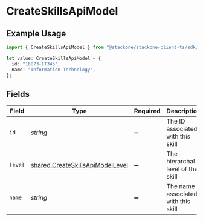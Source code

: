# CreateSkillsApiModel

## Example Usage

```typescript
import { CreateSkillsApiModel } from "@stackone/stackone-client-ts/sdk/models/shared";

let value: CreateSkillsApiModel = {
  id: "16873-IT345",
  name: "Information-Technology",
};
```

## Fields

| Field                                                                                       | Type                                                                                        | Required                                                                                    | Description                                                                                 | Example                                                                                     |
| ------------------------------------------------------------------------------------------- | ------------------------------------------------------------------------------------------- | ------------------------------------------------------------------------------------------- | ------------------------------------------------------------------------------------------- | ------------------------------------------------------------------------------------------- |
| `id`                                                                                        | *string*                                                                                    | :heavy_minus_sign:                                                                          | The ID associated with this skill                                                           | 16873-IT345                                                                                 |
| `level`                                                                                     | [shared.CreateSkillsApiModelLevel](../../../sdk/models/shared/createskillsapimodellevel.md) | :heavy_minus_sign:                                                                          | The hierarchal level of the skill                                                           |                                                                                             |
| `name`                                                                                      | *string*                                                                                    | :heavy_minus_sign:                                                                          | The name associated with this skill                                                         | Information-Technology                                                                      |